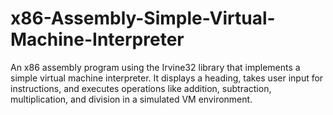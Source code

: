 # x86-Assembly-Simple-Virtual-Machine-Interpreter
An x86 assembly program using the Irvine32 library that implements a simple virtual machine interpreter. It displays a heading, takes user input for instructions, and executes operations like addition, subtraction, multiplication, and division in a simulated VM environment.
